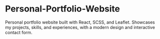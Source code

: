 # Personal-Portfolio-Website
Personal portfolio website built with React, SCSS, and Leaflet. Showcases my projects, skills, and experiences, with a modern design and interactive contact form.
